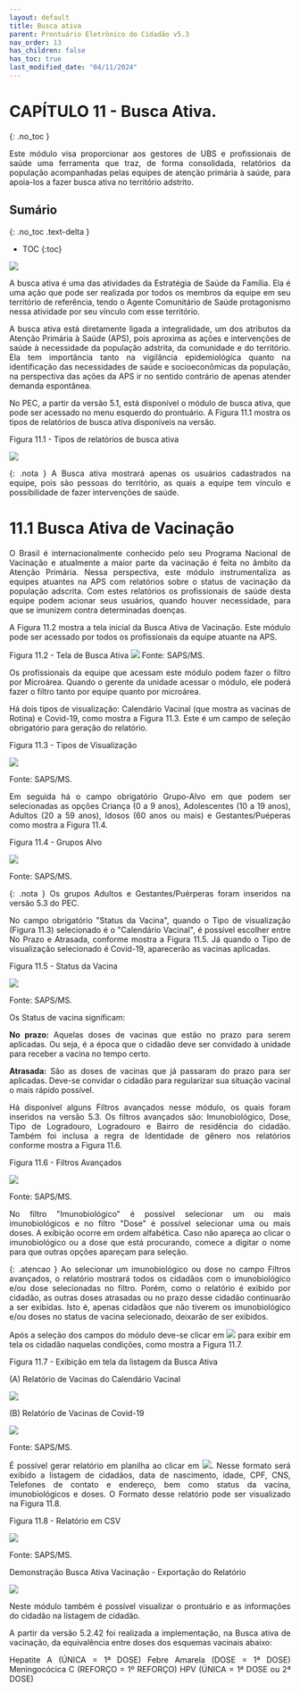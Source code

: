 ```yaml
---
layout: default
title: Busca ativa
parent: Prontuário Eletrônico do Cidadão v5.3
nav_order: 13
has_children: false
has_toc: true
last_modified_date: "04/11/2024"
---
```


<head>
    <style>
        p{text-align:justify};
    </style>
</head>

# CAPÍTULO 11 - Busca Ativa.
{: .no_toc }

Este módulo visa proporcionar aos gestores de UBS e profissionais de saúde uma ferramenta que traz, de forma consolidada, relatórios da população acompanhadas pelas equipes de atenção primária à saúde, para apoia-los a fazer busca ativa no território adstrito.


## Sumário
{: .no_toc .text-delta }

- TOC
{:toc}

![](media/Busca_ativa/pec_image987.png)

A busca ativa é uma das atividades da Estratégia de Saúde da Família. Ela é uma ação que pode ser realizada por todos os membros da equipe em seu território de referência, tendo o Agente Comunitário de Saúde protagonismo nessa atividade por seu vínculo com esse território.

A busca ativa está diretamente ligada a integralidade, um dos atributos da Atenção Primária à Saúde (APS), pois aproxima as ações e intervenções de saúde à necessidade da população adstrita, da comunidade e do território. Ela tem importância tanto na vigilância epidemiológica quanto na identificação das necessidades de saúde e socioeconômicas da população, na perspectiva das ações da APS ir no sentido contrário de apenas atender demanda espontânea.

No PEC, a partir da versão 5.1, está disponível o módulo de busca ativa, que pode ser acessado no menu esquerdo do prontuário. A Figura 11.1 mostra os tipos de relatórios de busca ativa disponíveis na versão.

Figura 11.1 - Tipos de relatórios de busca ativa 

![](media/Busca_ativa/pec_image988.png)

{: .nota }
A Busca ativa mostrará apenas os usuários cadastrados na equipe, pois são pessoas do território, as quais a equipe tem vínculo e possibilidade de fazer intervenções de saúde.

# 11.1 Busca Ativa de Vacinação

O Brasil é internacionalmente conhecido pelo seu Programa Nacional de Vacinação e atualmente a maior parte da vacinação é feita no âmbito da Atenção Primária. 
Nessa perspectiva, este módulo instrumentaliza as equipes atuantes na APS com relatórios sobre o status de vacinação da população adscrita. Com estes relatórios os profissionais de saúde desta equipe podem acionar seus usuários, quando houver necessidade, para que se imunizem contra determinadas doenças.  

A Figura 11.2 mostra a tela inicial da Busca Ativa de Vacinação. Este módulo pode ser acessado por todos os profissionais da equipe atuante na APS.

Figura 11.2 - Tela de Busca Ativa
![](media/Busca_ativa/pec_image989.png)
Fonte: SAPS/MS.

Os profissionais da equipe que acessam este módulo podem fazer o filtro por Microárea. Quando o gerente da unidade acessar o módulo, ele poderá fazer o filtro tanto por equipe quanto por microárea.

Há dois tipos de visualização: Calendário Vacinal (que mostra as vacinas de Rotina) e Covid-19, como mostra a Figura 11.3. Este é um campo de seleção obrigatório para geração do relatório.

Figura 11.3 - Tipos de Visualização

![](media/Busca_ativa/pec_image990.png)

Fonte: SAPS/MS.

Em seguida há o campo obrigatório Grupo-Alvo em que podem ser selecionadas as opções Criança (0 a 9 anos), Adolescentes (10 a 19 anos), Adultos (20 a 59 anos), Idosos (60 anos ou mais) e Gestantes/Puéperas como mostra a Figura 11.4. 

Figura 11.4 - Grupos Alvo

![](media/Busca_ativa/pec_image991.png)

Fonte: SAPS/MS.

{: .nota }
Os grupos Adultos e Gestantes/Puérperas foram inseridos na versão 5.3 do PEC.

No campo obrigatório "Status da Vacina", quando o Tipo de visualização (Figura 11.3) selecionado é o "Calendário Vacinal", é possível escolher entre No Prazo e Atrasada, conforme mostra a Figura 11.5. Já quando o Tipo de visualização selecionado é Covid-19, aparecerão as vacinas aplicadas. 

Figura 11.5 - Status da Vacina

![](media/pec_imagestatusvacina.png)

Fonte: SAPS/MS.

Os Status de vacina significam:

**No prazo:** Aquelas doses de vacinas que estão no prazo para serem aplicadas. Ou seja, é a época que o cidadão deve ser convidado à unidade para receber a vacina no tempo certo.

**Atrasada:** São as doses de vacinas que já passaram do prazo para ser aplicadas. Deve-se convidar o cidadão para regularizar sua situação vacinal o mais rápido possível.

Há disponível alguns Filtros avançados nesse módulo,  os quais foram inseridos na versão 5.3. Os filtros avançados são: Imunobiológico, Dose, Tipo de Logradouro, Logradouro e Bairro de residência do cidadão. Também foi inclusa a regra de Identidade de gênero nos relatórios conforme mostra a Figura 11.6.

Figura 11.6 - Filtros Avançados

![](media/Busca_ativa/pec_image993.png)

Fonte: SAPS/MS.

No filtro "Imunobiológico" é possível selecionar um ou mais imunobiológicos e no filtro "Dose" é possível selecionar uma ou mais doses. A exibição ocorre em ordem alfabética. Caso não apareça ao clicar o imunobiológico ou a dose que está procurando, comece a digitar o nome para que outras opções apareçam para seleção.

{: .atencao }
Ao selecionar um imunobiológico ou dose no campo Filtros avançados, o relatório mostrará todos os cidadãos com o imunobiológico e/ou dose selecionadas no filtro. Porém, como o relatório é exibido por cidadão, as outras doses atrasadas ou no prazo desse cidadão continuarão a ser exibidas. Isto é, apenas cidadãos que não tiverem os imunobiológico e/ou doses no status de vacina selecionado, deixarão de ser exibidos.

Após a seleção dos campos do módulo deve-se clicar em ![](media/Busca_ativa/pec_image994.jpg) para exibir em tela os cidadão naquelas condições, como mostra a Figura 11.7.


Figura 11.7 - Exibição em tela da listagem da Busca Ativa

(A) Relatório de Vacinas do Calendário Vacinal

![](media/Busca_ativa/pec_image995.png)

(B) Relatório de Vacinas de Covid-19

![](media/Busca_ativa/pec_image996.png)

Fonte: SAPS/MS.

É possível gerar relatório em planilha ao clicar em ![](media/Busca_ativa/pec_image997.png). Nesse formato será exibido a listagem de cidadãos, data de nascimento, idade, CPF, CNS, Telefones de contato e endereço, bem como status da vacina, imunobiológicos e doses. O Formato desse relatório pode ser visualizado na Figura 11.8.

Figura 11.8 - Relatório em CSV

![](media/Busca_ativa/pec_image998.png)

Fonte: SAPS/MS.

Demonstração Busca Ativa Vacinação - Exportação do Relatório

![](media/Busca_ativa/busca_ativa_video.gif)

Neste módulo também é possível visualizar o prontuário e as informações do cidadão na listagem de cidadão.


A partir da versão 5.2.42 foi realizada a implementação, na Busca ativa de vacinação, da equivalência entre doses dos esquemas vacinais abaixo:

Hepatite A (ÚNICA = 1ª DOSE)
Febre Amarela (DOSE = 1ª DOSE)
Meningocócica C (REFORÇO = 1º REFORÇO)
HPV (ÚNICA = 1ª DOSE ou 2ª DOSE)
